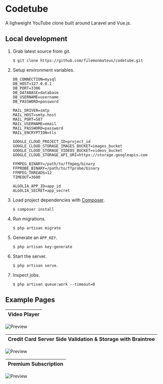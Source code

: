 # Codetube

A lighweight YouTube clone built around Laravel and Vue.js.


## Local development

1. Grab latest source from git.

   ```
   $ git clone https://github.com/filemonmateus/codetube.git
   ```

2. Setup environment variables.

   ```
   DB_CONNECTION=mysql
   DB_HOST=127.0.0.1
   DB_PORT=3306
   DB_DATABASE=database
   DB_USERNAME=username
   DB_PASSWORD=password

   MAIL_DRIVER=smtp
   MAIL_HOST=smtp.host
   MAIL_PORT=587
   MAIL_USERNAME=email
   MAIL_PASSWORD=password
   MAIL_ENCRYPTION=tls

   GOOGLE_CLOUD_PROJECT_ID=project_id
   GOOGLE_CLOUD_STORAGE_IMAGES_BUCKET=images_bucket
   GOOGLE_CLOUD_STORAGE_VIDEOS_BUCKET=videos_bucket
   GOOGLE_CLOUD_STORAGE_API_URI=https://storage.googleapis.com

   FFMPEG_BINARY=/path/to/ffmpeg/binary
   FFPROBE_BINARY=/path/to/ffprobe/binary
   FFMPEG_THREADS=12
   TIMEOUT=3600

   ALGOLIA_APP_ID=app_id
   ALGOLIA_SECRET=app_secret
   ```

3. Load project dependencies with [Composer](https://getcomposer.org/).

   ```
   $ composer install
   ```

4. Run migrations.

   ```
   $ php artisan migrate
   ```

5. Generate an `APP_KEY`.

   ```
   $ php artisan key:generate
   ```

6. Start the server.

   ```
   $ php artisan serve.
   ```

7. Inspect jobs.

   ```
   $ php artisan queue:work --timeout=0
   ```



## Example Pages

| Video Player |
|:---:|
![Preview](https://ucarecdn.com/ec3baa00-4226-4c9b-a0ff-3789c1515528/videoPlayer.png)

| Credit Card Server Side Validation & Storage with Braintree |
|:---:|
![Preview](https://ucarecdn.com/8ed238a4-2cab-47fe-9422-84a88a2205c5/payments.png)

| Premium Subscription |
|:---:|
![Preview](https://ucarecdn.com/a3e87bef-de43-424f-9a06-ed1887dc672f/premiumSubscription.png)